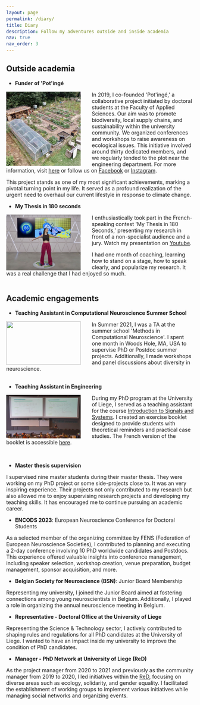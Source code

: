 ```yaml
---
layout: page
permalink: /diary/
title: Diary
description: Follow my adventures outside and inside academia
nav: true
nav_order: 3
---
```


## Outside academia
- **Funder of 'Pot'ingé**

<img align="left" width="200" height="200" webp= "-resize 800x" style="padding-right:30px" src="/assets/img/PotingePic.jpg">

In 2019, I co-founded 'Pot'ingé,' a collaborative project initiated by doctoral students at the Faculty of Applied Sciences. Our aim was to promote biodiversity, local supply chains, and sustainability within the university community. We organized conferences and workshops to raise awareness on ecological issues. This initiative involved around thirty dedicated members, and we regularly tended to the plot near the engineering department. For more information, visit [here](https://potinge.be/fr-be/) or follow us on [Facebook](https://www.facebook.com/potinge)  or [Instagram](https://www.instagram.com/pot.inge/?hl=en).

This project stands as one of my most significant achievements, marking a pivotal turning point in my life. It served as a profound realization of the urgent need to overhaul our current lifestyle in response to climate change. 


- **My Thesis in 180 seconds**

<img align="left" width="200" height="150"  style="padding-right:30px" src="/assets/img/MT180Pic.jpg"> 

I enthusiastically took part in the French-speaking contest 'My Thesis in 180 Seconds,' presenting my research in front of a non-specialist audience and a jury. Watch my presentation on [Youtube](https://www.youtube.com/watch?v=gIfSuxalYPA).

I had one month of coaching, learning how to stand on a stage, how to speak clearly, and popularize my research. It was a real challenge that I had enjoyed so much. 
<br />
<br />

## Academic engagements
- **Teaching Assistant in Computational Neuroscience Summer School**

<img align="left" width="200" height="117"  style="padding-right:30px" src="/assets/img/WoodsHole.jpg"> 

In Summer 2021, I was a TA at the summer school 'Methods in Computational Neuroscience'. I spent one month in Woods Hole, MA, USA to supervise PhD or Postdoc summer projects. Additionally, I made workshops and panel discussions about diversity in neuroscience. 
<br />
<br />

-  **Teaching Assistant in Engineering**

<img align="left" width="200" height="117"  style="padding-right:30px" src="/assets/img/ULiege.jpg"> 

During my PhD program at the University of Liege, I served as a teaching assistant for the course [Introduction to Signals and Systems](https://www.programmes.uliege.be/cocoon/20232024/cours/SYST0002-2.html). I created an exercise booklet designed to provide students with theoretical reminders and practical case studies. The French version of the booklet is accessible [here](https://orbi.uliege.be/handle/2268/264163).

<br />

- **Master thesis supervision**

I supervised nine master students during their master thesis. They were working on my PhD project or some side-projects close to. It was an very inspiring experience. Their projects not only contributed to my research but also allowed me to enjoy supervising research projects and developing my teaching skills. It has encouraged
me to continue pursuing an academic career.


- **ENCODS 2023**: European Neuroscience Conference for Doctoral Students

As a selected member of the organizing committee by FENS (Federation of European Neuroscience Societies), I contributed to planning and executing a 2-day conference involving 10 PhD worldwide candidates and Postdocs. This experience offered valuable insights into conference management, including speaker selection, workshop creation, venue preparation, budget management, sponsor acquisition, and more.


- **Belgian Society for Neuroscience (BSN)**: Junior Board Membership 

Representing my university, I joined the Junior Board aimed at fostering connections among young neuroscientists in Belgium. Additionally, I played a role in organizing the annual neuroscience meeting in Belgium.
   

- **Representative - Doctoral Office at the University of Liege**

Representing the Science & Technology sector, I actively contributed to shaping rules and regulations for all PhD candidates at the University of Liege. I wanted to have an impact inside my university to improve the condition of PhD candidates. 


- **Manager - PhD Network at University of Liege (ReD)**

As the project manager from 2020 to 2021 and previously as the community manager from 2019 to 2020, I led initiatives within the [ReD](https://www.red.uliege.be), focusing on diverse areas such as ecology, solidarity, and gender equality. I facilitated the establishment of working groups to implement various initiatives while managing social networks and organizing events.



